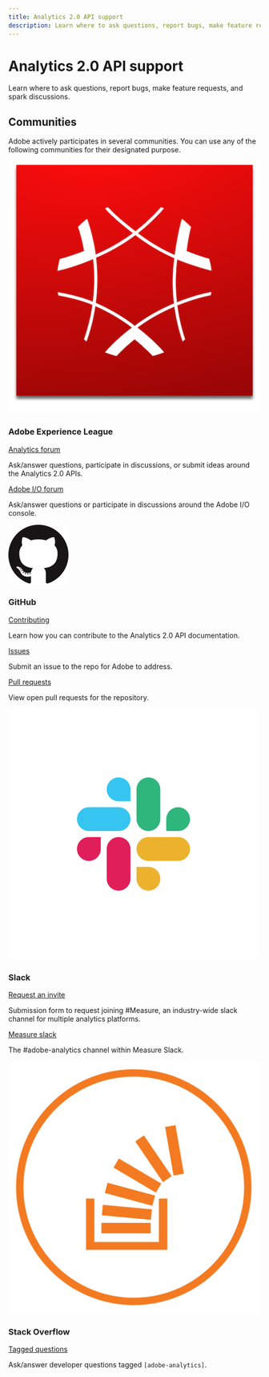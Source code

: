 ```yaml
---
title: Analytics 2.0 API support
description: Learn where to ask questions, report bugs, make feature requests, and spark discussions. 
---
```


<Hero slots="heading, text" background="rgb(19, 93, 183)"/>

# Analytics 2.0 API support

Learn where to ask questions, report bugs, make feature requests, and spark discussions.

## Communities

Adobe actively participates in several communities. You can use any of the following communities for their designated purpose.

<DiscoverBlock slots="image, heading, link, text" width="25%"/>

![Adobe Experience Cloud](./images/experience_cloud.png)

### Adobe Experience League

[Analytics forum](https://experienceleaguecommunities.adobe.com/t5/adobe-analytics/ct-p/adobe-analytics-community)

Ask/answer questions, participate in discussions, or submit ideas around the Analytics 2.0 APIs.

<DiscoverBlock slots="link, text" width="25%"/>

[Adobe I/O forum](https://experienceleaguecommunities.adobe.com/t5/adobe-i-o-console/ct-p/adobe-io-console) 

Ask/answer questions or participate in discussions around the Adobe I/O console.

<DiscoverBlock slots="image, heading, link, text" width="25%"/>

![GitHub](./images/github.png)

### GitHub

[Contributing](https://github.com/AdobeDocs/analytics-apis/blob/main/.github/CONTRIBUTING.md)

Learn how you can contribute to the Analytics 2.0 API documentation.

<DiscoverBlock slots="link, text" width="25%"/>

[Issues](https://github.com/AdobeDocs/analytics-apis/issues)

Submit an issue to the repo for Adobe to address.

<DiscoverBlock slots="link, text" width="25%"/>

[Pull requests](https://github.com/AdobeDocs/analytics-apis/pulls)

View open pull requests for the repository.

<DiscoverBlock slots="image, heading, link, text" width="25%"/>

![Slack](./images/slack.png)

### Slack

[Request an invite](https://join.measure.chat)

Submission form to request joining #Measure, an industry-wide slack channel for multiple analytics platforms.

<DiscoverBlock slots="link, text" width="25%"/>

[Measure slack](https://measure.slack.com/messages/adobe-analytics)

The #adobe-analytics channel within Measure Slack.

<DiscoverBlock slots="image, heading, link, text" width="25%"/>

![Stack Overflow](./images/stack-overflow.png)

### Stack Overflow

[Tagged questions](https://stackoverflow.com/questions/tagged/adobe-analytics)

Ask/answer developer questions tagged `[adobe-analytics]`.
